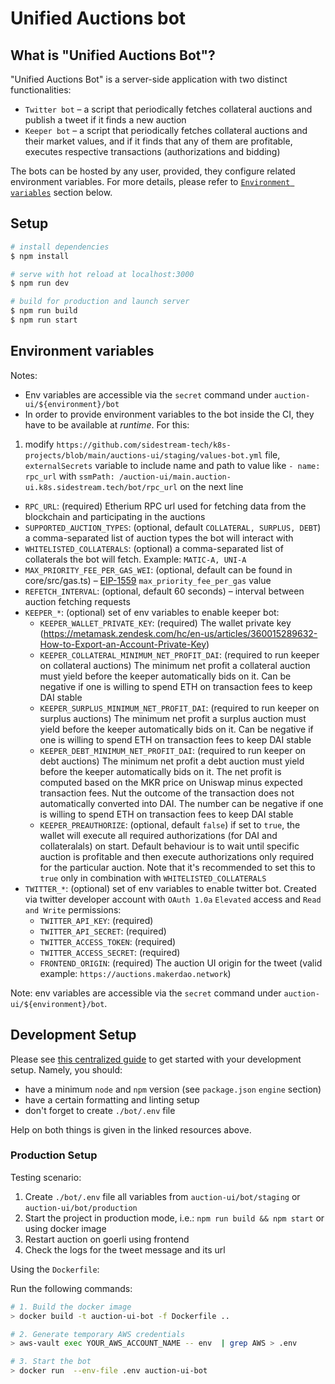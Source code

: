 # Unified Auctions bot

## What is "Unified Auctions Bot"?

"Unified Auctions Bot" is a server-side application with two distinct functionalities:

-   `Twitter bot` – a script that periodically fetches collateral auctions and publish a tweet if it finds a new auction
-   `Keeper bot` – a script that periodically fetches collateral auctions and their market values, and if it finds that any
    of them are profitable, executes respective transactions (authorizations and bidding)

The bots can be hosted by any user, provided, they configure related environment variables. For more details, please
refer to [`Environment variables`](#environment-variables) section below.

## Setup

```bash
# install dependencies
$ npm install

# serve with hot reload at localhost:3000
$ npm run dev

# build for production and launch server
$ npm run build
$ npm run start
```

## Environment variables

Notes:
- Env variables are accessible via the `secret` command under `auction-ui/${environment}/bot`
- In order to provide environment variables to the bot inside the CI, they have to be available at _runtime_. For this:
1) modify `https://github.com/sidestream-tech/k8s-projects/blob/main/auctions-ui/staging/values-bot.yml` file, `externalSecrets` variable to include name and path to value like `- name: rpc_url` with `ssmPath: /auction-ui/main.auction-ui.k8s.sidestream.tech/bot/rpc_url` on the next line

-   `RPC_URL`: (required) Etherium RPC url used for fetching data from the blockchain and participating in the auctions
-   `SUPPORTED_AUCTION_TYPES`: (optional, default `COLLATERAL, SURPLUS, DEBT`) a comma-separated list of auction types the bot will interact with
-   `WHITELISTED_COLLATERALS`: (optional) a comma-separated list of collaterals the bot will fetch. Example: `MATIC-A, UNI-A`
-   `MAX_PRIORITY_FEE_PER_GAS_WEI`: (optional, default can be found in core/src/gas.ts) – [EIP-1559](https://eips.ethereum.org/EIPS/eip-1559) `max_priority_fee_per_gas` value
-   `REFETCH_INTERVAL`: (optional, default 60 seconds) – interval between auction fetching requests
-   `KEEPER_*`: (optional) set of env variables to enable keeper bot:
    -   `KEEPER_WALLET_PRIVATE_KEY`: (required) The wallet private key (https://metamask.zendesk.com/hc/en-us/articles/360015289632-How-to-Export-an-Account-Private-Key)
    -   `KEEPER_COLLATERAL_MINIMUM_NET_PROFIT_DAI`: (required to run keeper on collateral auctions) The minimum net profit a collateral auction must yield before the keeper automatically bids on it. Can be negative if one is willing to spend ETH on transaction fees to keep DAI stable
    -   `KEEPER_SURPLUS_MINIMUM_NET_PROFIT_DAI`: (required to run keeper on surplus auctions) The minimum net profit a surplus auction must yield before the keeper automatically bids on it. Can be negative if one is willing to spend ETH on transaction fees to keep DAI stable
    -   `KEEPER_DEBT_MINIMUM_NET_PROFIT_DAI`: (required to run keeper on debt auctions) The minimum net profit a debt auction must yield before the keeper automatically bids on it. The net profit is computed based on the MKR price on Uniswap minus expected transaction fees. Nut the outcome of the transaction does not automatically converted into DAI. The number can be negative if one is willing to spend ETH on transaction fees to keep DAI stable
    -   `KEEPER_PREAUTHORIZE`: (optional, default `false`) if set to `true`, the wallet will execute all required authorizations (for DAI and collateralals) on start. Default behaviour is to wait until specific auction is profitable and then execute authorizations only required for the particular auction. Note that it's recommended to set this to `true` only in combination with `WHITELISTED_COLLATERALS`
-   `TWITTER_*`: (optional) set of env variables to enable twitter bot. Created via twitter developer account
    with `OAuth 1.0a` `Elevated` access and `Read and Write` permissions:
    -   `TWITTER_API_KEY`: (required)
    -   `TWITTER_API_SECRET`: (required)
    -   `TWITTER_ACCESS_TOKEN`: (required)
    -   `TWITTER_ACCESS_SECRET`: (required)
    -   `FRONTEND_ORIGIN`: (required) The auction UI origin for the tweet (valid
        example: `https://auctions.makerdao.network`)

Note: env variables are accessible via the `secret` command under `auction-ui/${environment}/bot`.

## Development Setup

Please see [this centralized guide](https://github.com/sidestream-tech/guides/blob/main/frontend-development/README.md)
to get started with your development setup. Namely, you should:

-   have a minimum `node` and `npm` version (see `package.json` `engine` section)
-   have a certain formatting and linting setup
-   don't forget to create `./bot/.env` file

Help on both things is given in the linked resources above.

### Production Setup

Testing scenario:

1. Create `./bot/.env` file all variables from `auction-ui/bot/staging` or `auction-ui/bot/production`
2. Start the project in production mode, i.e.: `npm run build && npm start` or using docker image
3. Restart auction on goerli using frontend
4. Check the logs for the tweet message and its url

Using the `Dockerfile`:

Run the following commands:

```sh
# 1. Build the docker image
> docker build -t auction-ui-bot -f Dockerfile ..

# 2. Generate temporary AWS credentials
> aws-vault exec YOUR_AWS_ACCOUNT_NAME -- env  | grep AWS > .env

# 3. Start the bot
> docker run  --env-file .env auction-ui-bot
```
